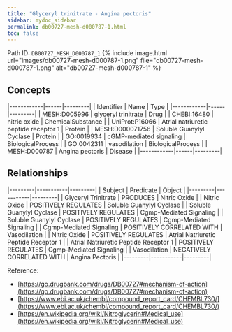 ```yaml
---
title: "Glyceryl trinitrate - Angina pectoris"
sidebar: mydoc_sidebar
permalink: db00727-mesh-d000787-1.html
toc: false 
---
```



Path ID: `DB00727_MESH_D000787_1`
{% include image.html url="images/db00727-mesh-d000787-1.png" file="db00727-mesh-d000787-1.png" alt="db00727-mesh-d000787-1" %}

## Concepts

|------------|------|---------|
| Identifier | Name | Type    |
|------------|------|---------|
| MESH:D005996 | glyceryl trinitrate | Drug |
| CHEBI:16480 | nitric oxide | ChemicalSubstance |
| UniProt:P16066 | Atrial natriuretic peptide receptor 1 | Protein |
| MESH:D000071756 | Soluble Guanylyl Cyclase | Protein |
| GO:0019934 | cGMP-mediated signaling | BiologicalProcess |
| GO:0042311 | vasodilation | BiologicalProcess |
| MESH:D000787 | Angina pectoris | Disease |
|------------|------|---------|

## Relationships

|---------|-----------|---------|
| Subject | Predicate | Object  |
|---------|-----------|---------|
| Glyceryl Trinitrate | PRODUCES | Nitric Oxide |
| Nitric Oxide | POSITIVELY REGULATES | Soluble Guanylyl Cyclase |
| Soluble Guanylyl Cyclase | POSITIVELY REGULATES | Cgmp-Mediated Signaling |
| Soluble Guanylyl Cyclase | POSITIVELY REGULATES | Cgmp-Mediated Signaling |
| Cgmp-Mediated Signaling | POSITIVELY CORRELATED WITH | Vasodilation |
| Nitric Oxide | POSITIVELY REGULATES | Atrial Natriuretic Peptide Receptor 1 |
| Atrial Natriuretic Peptide Receptor 1 | POSITIVELY REGULATES | Cgmp-Mediated Signaling |
| Vasodilation | NEGATIVELY CORRELATED WITH | Angina Pectoris |
|---------|-----------|---------|

Reference: 
  - [https://go.drugbank.com/drugs/DB00727#mechanism-of-action](https://go.drugbank.com/drugs/DB00727#mechanism-of-action)
  - [https://www.ebi.ac.uk/chembl/compound_report_card/CHEMBL730/](https://www.ebi.ac.uk/chembl/compound_report_card/CHEMBL730/)
  - [https://en.wikipedia.org/wiki/Nitroglycerin#Medical_use](https://en.wikipedia.org/wiki/Nitroglycerin#Medical_use)
